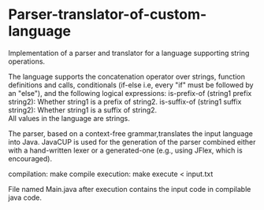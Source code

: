 # Parser-translator-of-custom-language
 Implementation of a parser and translator for a language supporting string operations. 

The language supports the concatenation operator over strings, function definitions and calls, 
conditionals (if-else i.e, every "if" must be followed by an "else"), 
and the following logical expressions:
  is-prefix-of (string1 prefix string2): Whether string1 is a prefix of string2.
  is-suffix-of (string1 suffix string2): Whether string1 is a suffix of string2.  
  All values in the language are strings.
  
  
  
The parser, based on a context-free grammar,translates the input language into Java. 
JavaCUP is used for the generation of the parser combined either with a hand-written lexer or a generated-one 
(e.g., using JFlex, which is encouraged).

compilation: make compile
execution: make execute < input.txt

File named Main.java after execution contains the input code in compilable java code.
